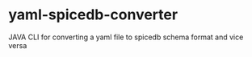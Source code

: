 # yaml-spicedb-converter
JAVA CLI for converting a yaml file to spicedb schema format and vice versa
